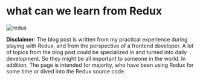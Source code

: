 # what can we learn from Redux
![redux](https://i.imgur.com/DKXvPVy.png)

**Disclaimer**: The blog post is written from my practical experience during playing with Redux, and from the perspective of a frontend developer. A lot of topics from the blog post could be specialized in and turned into daily development. So they might be all important to someone in the world. In addition, The page is intended for majority, who have been using Redux for some time or dived into the Redux source code.